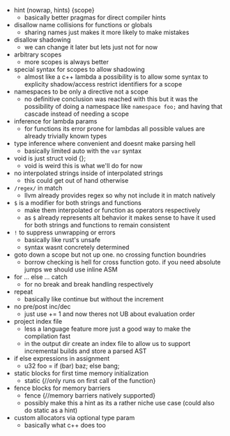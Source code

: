- hint (nowrap, hints) {scope}
  - basically better pragmas for direct compiler hints
- disallow name collisions for functions or globals
  - sharing names just makes it more likely to make mistakes
- disallow shadowing
  - we can change it later but lets just not for now
- arbitrary scopes
  - more scopes is always better
- special syntax for scopes to allow shadowing
  - almost like a c++ lambda a possibility is to allow some syntax to explicity shadow/access restrict identifiers for a scope
- namespaces to be only a directive not a scope
  - no definitive conclusion was reached with this but it was the possibility of doing a namespace like `namespace foo;` and having that cascade instead of needing a scope
- inference for lambda params
  - for functions its error prone for lambdas all possible values are already trivially known types
- type inference where convenient and doesnt make parsing hell
  - basically limited auto with the `var` syntax
- void is just struct void {};
  - void is weird this is what we'll do for now
- no interpolated strings inside of interpolated strings
  - this could get out of hand otherwise
- `/regex/` in match
  - llvm already provides regex so why not include it in match natively
- `$` is a modifier for both strings and functions
  - make them interpolated or function as operators respectively
  - as `$` already represents alt behavior it makes sense to have it used for both strings and functions to remain consistent
- `!` to suppress unwrapping or errors
  - basically like rust's unsafe
  - syntax wasnt concretely determined
- goto down a scope but not up one. no crossing function boundries
  - borrow checking is hell for cross function goto. if you need absolute jumps we should use inline ASM
- for ... else ... catch
  - for no break and break handling respectively
- repeat
  - basically like continue but without the increment
- no pre/post inc/dec
  - just use += 1 and now theres not UB about evaluation order
- project index file
  - less a language feature more just a good way to make the compilation fast
  - in the output dir create an index file to allow us to support incremental builds and store a parsed AST
- if else expressions in assignment
  - u32 foo = if (bar) baz; else bang;
- static blocks for first time memory initialization
  - static {//only runs on first call of the function}
- fence blocks for memory barriers
  - fence {//memory barriers natively supported}
  - possibly make this a hint as its a rather niche use case (could also do static as a hint)
- custom allocators via optional type param
  - basically what c++ does too
